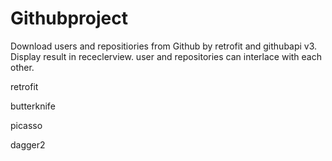 # Githubproject

Download users and repositiories from Github by retrofit and githubapi v3.
Display result in receclerview. user and repositories can interlace with each other.

retrofit

butterknife

picasso

dagger2
